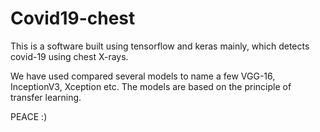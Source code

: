 # Covid19-chest

This is a software built using tensorflow and keras mainly, which detects covid-19 using chest X-rays.

We have used compared several models to name a few VGG-16, InceptionV3, Xception etc. The models are based on the principle of transfer learning.





PEACE :)
